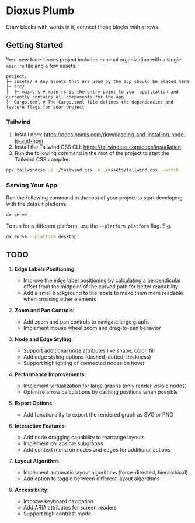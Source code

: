 # Dioxus Plumb

Draw blocks with words in it, connect those blocks with arrows.

## Getting Started

Your new bare-bones project includes minimal organization with a single `main.rs` file and a few assets.

```
project/
├─ assets/ # Any assets that are used by the app should be placed here
├─ src/
│  ├─ main.rs # main.rs is the entry point to your application and currently contains all components for the app
├─ Cargo.toml # The Cargo.toml file defines the dependencies and feature flags for your project
```

### Tailwind
1. Install npm: https://docs.npmjs.com/downloading-and-installing-node-js-and-npm
2. Install the Tailwind CSS CLI: https://tailwindcss.com/docs/installation
3. Run the following command in the root of the project to start the Tailwind CSS compiler:

```bash
npx tailwindcss -i ./tailwind.css -o ./assets/tailwind.css --watch
```

### Serving Your App

Run the following command in the root of your project to start developing with the default platform:

```bash
dx serve
```

To run for a different platform, use the `--platform platform` flag. E.g.
```bash
dx serve --platform desktop
```

## TODO 

1. **Edge Labels Positioning**:
   - Improve the edge label positioning by calculating a perpendicular offset from the midpoint of the curved path for better readability
   - Add a small background to the labels to make them more readable when crossing other elements

2. **Zoom and Pan Controls**:
   - Add zoom and pan controls to navigate large graphs
   - Implement mouse wheel zoom and drag-to-pan behavior

3. **Node and Edge Styling**:
   - Support additional node attributes like shape, color, fill
   - Add edge styling options (dashed, dotted, thickness)
   - Support highlighting of connected nodes on hover

4. **Performance Improvements**:
   - Implement virtualization for large graphs (only render visible nodes)
   - Optimize arrow calculations by caching positions when possible

5. **Export Options**:
   - Add functionality to export the rendered graph as SVG or PNG

6. **Interactive Features**:
   - Add node dragging capability to rearrange layouts
   - Implement collapsible subgraphs
   - Add context menu on nodes and edges for additional actions

7. **Layout Algorithm**:
   - Implement automatic layout algorithms (force-directed, hierarchical)
   - Add option to toggle between different layout algorithms

8. **Accessibility**:
   - Improve keyboard navigation
   - Add ARIA attributes for screen readers
   - Support high contrast mode
